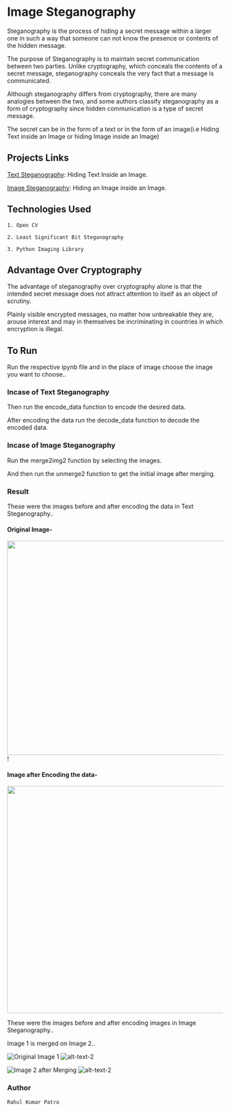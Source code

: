 # Image Steganography

Steganography is the process of hiding a secret message within a larger one in such a way that someone can not know the presence or contents of the hidden message.

The purpose of Steganography is to maintain secret communication between two parties. Unlike cryptography, which conceals the contents of a secret message, steganography conceals the very fact that a message is communicated. 
 
Although steganography differs from cryptography, there are many analogies between the two, and some authors classify steganography as a form of cryptography since hidden communication is a type of secret message.

The secret can be in the form of a text or in the form of an image(i.e Hiding Text inside an Image or hiding Image inside an Image)

## Projects Links 

[Text Steganography](https://nbviewer.jupyter.org/github/Rahul1582/Image-Steganography/blob/master/Image_Steganography.ipynb): Hiding Text Inside an Image.

[Image Steganography](https://nbviewer.jupyter.org/github/Rahul1582/Image-Steganography/blob/master/Image_inside_Another_Image.ipynb): Hiding an Image inside an Image.


## Technologies Used
```
1. Open CV

2. Least Significant Bit Steganography

3. Python Imaging Library
```

## Advantage Over Cryptography

The advantage of steganography over cryptography alone is that the intended secret message does not attract attention to itself as an object of scrutiny. 

Plainly visible encrypted messages, no matter how unbreakable they are, arouse interest and may in themselves be incriminating in countries in which encryption is illegal.

## To Run

Run the respective ipynb file and in the place of image choose the image you want to choose..

### Incase of Text Steganography

Then run the encode_data function to encode the desired data.

After encoding the data run the decode_data function to decode the encoded data.

### Incase of Image Steganography

Run the merge2img2 function by selecting the images.

And then run the unmerge2 function to get the initial image after merging.

### Result

These were the images before and after encoding the data in Text Steganography..

#### Original Image-

<img src ="origimage.PNG"  width=800 height=500>  ! 
<br>


#### Image after Encoding the data-
<img src ="Imagefinal.PNG"  width=800 height=530>
<br>

These were the images before and after encoding images in Image Steganography..

Image 1 is merged on Image 2..

![](orig2.PNG "Original Image 1") ![alt-text-2](orig.PNG "Original Image 2")

![](final_merge.PNG "Image 2 after Merging") ![alt-text-2](final.PNG "Image 1 after unmerging")


### Author 
```
Rahul Kumar Patro
```

